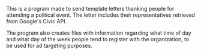 This is a program made to send template letters thanking people for attending a political event. The letter includes their representatives retrieved from Google's Civic API.

The program also creates files with information regarding what time of day and what day of the week people tend to register with the organization, to be used for ad targeting purposes.